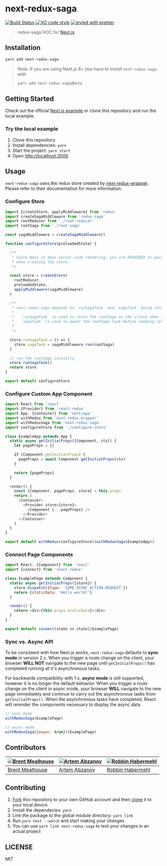 # next-redux-saga

[![Build Status](https://travis-ci.org/bmealhouse/next-redux-saga.svg?branch=master)](https://travis-ci.org/bmealhouse/next-redux-saga)
[![XO code style](https://img.shields.io/badge/code_style-XO-5ed9c7.svg)](https://github.com/sindresorhus/xo)
[![styled with prettier](https://img.shields.io/badge/styled_with-prettier-ff69b4.svg)](https://github.com/prettier/prettier)

> redux-saga HOC for [Next.js](https://github.com/zeit/next.js/)

## Installation

```sh
yarn add next-redux-saga
```

> Note: If you are using Next.js 6+ you have to install `next-redux-saga` with
>
> ```js
> yarn add next-redux-saga@beta
> ```

## Getting Started

Check out the official [Next.js example](https://github.com/zeit/next.js/tree/canary/examples/with-redux-saga) or clone this repository and run the local example.

### Try the local example

1. Clone this repository
1. Install dependencies: `yarn`
1. Start the project: `yarn start`
1. Open [http://localhost:3000](http://localhost:3000)

## Usage

`next-redux-saga` uses the redux store created by [next-redux-wrapper](https://github.com/kirill-konshin/next-redux-wrapper). Please refer to their documentation for more information.

### Configure Store

```js
import {createStore, applyMiddleware} from 'redux'
import createSagaMiddleware from 'redux-saga'
import rootReducer from './root-reducer'
import rootSaga from './root-saga'

const sagaMiddleware = createSagaMiddleware()

function configureStore(preloadedState) {

  /**
   * Since Next.js does server-side rendering, you are REQUIRED to pass`preloadedState`
   * when creating the store.
   */

  const store = createStore(
    rootReducer,
    preloadedState,
    applyMiddleware(sagaMiddleware)
  )

  /**
   * next-redux-saga depends on `runSagaTask` and `sagaTask` being attached to the store.
   *
   *   `runSagaTask` is used to rerun the rootSaga on the client when in sync mode (default)
   *   `sagaTask` is used to await the rootSaga task before sending results to the client
   *
   */

  store.runSagaTask = () => {
    store.sagaTask = sagaMiddleware.run(rootSaga)
  }

  // run the rootSaga initially
  store.runSagaTask()
  return store
}

export default configureStore
```

### Configure Custom App Component

```js
import React from 'react'
import {Provider} from 'react-redux'
import App, {Container} from 'next/app'
import withRedux from 'next-redux-wrapper'
import withReduxSaga from 'next-redux-saga'
import configureStore from './configure-store'

class ExampleApp extends App {
  static async getInitialProps({Component, ctx}) {
    let pageProps = {}

    if (Component.getInitialProps) {
      pageProps = await Component.getInitialProps(ctx)
    }

    return {pageProps}
  }

  render() {
    const {Component, pageProps, store} = this.props
    return (
      <Container>
        <Provider store={store}>
          <Component {...pageProps} />
        </Provider>
      </Container>
    )
  }
}

export default withRedux(configureStore)(withReduxSaga(ExampleApp))
```

### Connect Page Components

```js
import React, {Component} from 'react'
import {connect} from 'react-redux'

class ExamplePage extends Component {
  static async getInitialProps({store}) {
    store.dispatch({type: 'SOME_ASYNC_ACTION_REQUEST'})
    return {staticData: 'Hello world!'}
  }

  render() {
    return <div>{this.props.staticData}</div>
  }
}

export default connect(state => state)(ExamplePage)
```

### Sync vs. Async API

To be consistent with how Next.js works, `next-redux-saga` defaults to **sync mode** in version 2.x. When you trigger a route change on the client, your browser **WILL NOT** navigate to the new page until `getInitialProps()` has completed running all it's asynchronous tasks.

For backwards compatibility with 1.x, **async mode** is still supported, however it is no longer the default behavior. When you trigger a route change on the client in async mode, your browser **WILL** navigate to the new page immediately and continue to carry out the asynchronous tasks from `getInitialProps()`. When the asynchronous tasks have completed, React will rerender the components necessary to display the async data.

```js
// sync mode
withReduxSaga(ExamplePage)

// async mode
withReduxSaga({async: true})(ExamplePage)
```

## Contributors

| [![Brent Mealhouse](https://github.com/bmealhouse.png?size=100)](https://github.com/bmealhouse) | [![Artem Abzanov](https://github.com/JerryCauser.png?size=100)](https://github.com/JerryCauser) | [![Robbin Habermehl](https://github.com/RobbinHabermehl.png?size=100)](https://github.com/RobbinHabermehl) |
| ----------------------------------------------------------------------------------------------- | ----------------------------------------------------------------------------------------------- | ---------------------------------------------------------------------------------------------------------- |
| [Brent Mealhouse](https://github.com/bmealhouse)                                                | [Artem Abzanov](https://github.com/JerryCauser)                                                 | [Robbin Habermehl](https://github.com/RobbinHabermehl)                                                     |

## Contributing

1. [Fork](https://help.github.com/articles/fork-a-repo/) this repository to your own GitHub account and then [clone](https://help.github.com/articles/cloning-a-repository/) it to your local device
1. Install the dependecies: `yarn`
1. Link the package to the global module directory: `yarn link`
1. Run `yarn test --watch` and start making your changes
1. You can use `yarn link next-redux-saga` to test your changes in an actual project

## LICENSE

MIT
